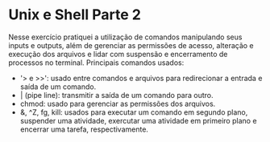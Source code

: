 # Unix e Shell Parte 2 #

Nesse exercício pratiquei a utilização de comandos manipulando seus inputs e outputs, além de gerenciar as permissões de acesso, alteração e execução dos arquivos
e lidar com suspensão e encerramento de processos no terminal. Principais comandos usados:

  * '> e >>': usado entre comandos e arquivos para redirecionar a entrada e saída de um comando.
  * | (pipe line): transmitir a saída de um comando para outro.
  * chmod: usado para gerenciar as permissões dos arquivos.
  * &, ^Z, fg, kill: usados para executar um comando em segundo plano, suspender uma atividade, exercutar uma atividade em primeiro plano e encerrar uma tarefa, respectivamente.
